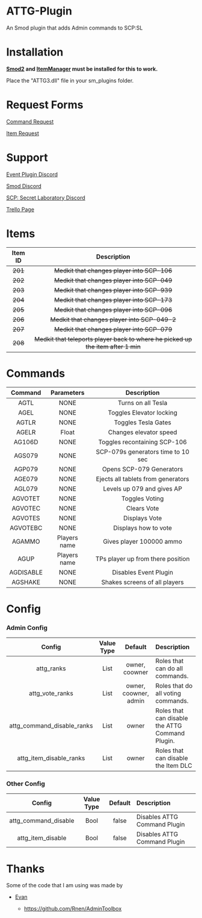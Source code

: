 # ATTG-Plugin
An Smod plugin that adds Admin commands to SCP:SL

# Installation
**[Smod2](https://github.com/Grover-c13/Smod2) and [ItemManager](https://github.com/probe4aiur/ItemManager) must be installed for this to work.**

Place the "ATTG3.dll" file in your sm_plugins folder.
# Request Forms

[Command Request](https://goo.gl/forms/GW8Ic4UplluDDP592) 

[Item Request](https://goo.gl/forms/yMY8dRiiafXGqW3y2)

# Support

[Event Plugin Discord](https://discord.gg/8bjsvST)

[Smod Discord](https://discord.gg/nJRA2CT)

[SCP: Secret Laboratory Discord](https://discord.gg/scpsl )

[Trello Page](https://trello.com/b/YpKW1b8p/event-plugin)

# Items
| Item ID       | Description |
| :-------------: | :---------: | 
| ~~201~~ | ~~Medkit that changes player into SCP-106~~ |
| ~~202~~ | ~~Medkit that changes player into SCP-049~~ |
| ~~203~~ | ~~Medkit that changes player into SCP-939~~ |
| ~~204~~ | ~~Medkit that changes player into SCP-173~~ |
| ~~205~~ | ~~Medkit that changes player into SCP-096~~ |
| ~~206~~ | ~~Medkit that changes player into SCP-049-2~~ |
| ~~207~~ | ~~Medkit that changes player into SCP-079~~ |
| ~~208~~ | ~~Medkit that teleports player back to where he picked up the item after 1 min~~ |

# Commands
| Command      | Parameters| Description |
| :-------------: | :---------: | :---------: | 
| AGTL | NONE | Turns on all Tesla |
| AGEL | NONE | Toggles Elevator locking |
| AGTLR | NONE | Toggles Tesla Gates |
| AGELR | Float | Changes elevator speed |
| AG106D | NONE | Toggles recontaining SCP-106 |
| AGS079 | NONE | SCP-079s generators time to 10 sec |
| AGP079 | NONE | Opens SCP-079 Generators |
| AGE079 | NONE | Ejects all tablets from generators |
| AGL079 | NONE | Levels up 079 and gives AP |
| AGVOTET | NONE | Toggles Voting  |
| AGVOTEC | NONE| Clears Vote |
| AGVOTES | NONE | Displays Vote |
| AGVOTEBC| NONE | Displays how to vote |
| AGAMMO | Players name | Gives player 100000 ammo|
| AGUP | Players name | TPs player up from there position |
| AGDISABLE | NONE | Disables Event Plugin |
| AGSHAKE | NONE | Shakes screens of all players |


# Config


### Admin Config
| Config        | Value Type | Default | Description |
| :-------------: | :---------: | :---------: |:------ |
| attg_ranks | List | owner, coowner | Roles that can do all commands. |
| attg_vote_ranks | List | owner, coowner, admin | Roles that do all voting commands. |
| attg_command_disable_ranks | List | owner | Roles that can disable the ATTG Command Plugin. |
| attg_item_disable_ranks | List | owner | Roles that can disable the Item DLC

### Other Config
| Config        | Value Type | Default | Description |
| :-------------: | :---------: | :---------: |:------ |
| attg_command_disable | Bool | false | Disables ATTG Command Plugin |
| attg_item_disable | Bool | false | Disables ATTG Command Plugin |

# Thanks
Some of the code that I am using was made by 

* [Evan](https://github.com/Rnen)

  * https://github.com/Rnen/AdminToolbox
  
